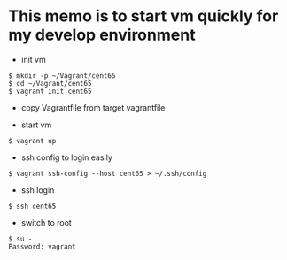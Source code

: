 # This memo is to start vm quickly for my develop environment

* init vm

```
$ mkdir -p ~/Vagrant/cent65
$ cd ~/Vagrant/cent65
$ vagrant init cent65
```

* copy Vagrantfile from target vagrantfile


* start vm

```
$ vagrant up
```

* ssh config to login easily

```
$ vagrant ssh-config --host cent65 > ~/.ssh/config
```

* ssh login

```
$ ssh cent65
```

* switch to root

```
$ su -
Password: vagrant
```
